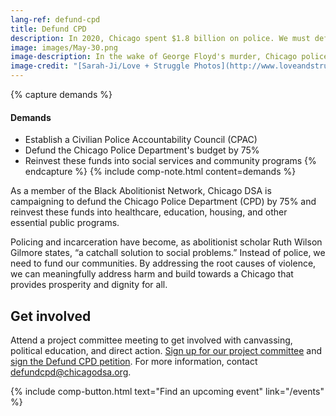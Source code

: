 ```yaml
---
lang-ref: defund-cpd
title: Defund CPD
description: In 2020, Chicago spent $1.8 billion on police. We must defund the police and fund our communities.
image: images/May-30.png
image-description: In the wake of George Floyd's murder, Chicago police brutalized, arrested, and illegally detained hundreds of civilians.
image-credit: "[Sarah-Ji/Love + Struggle Photos](http://www.loveandstrugglephotos.com/)"
---
```


{% capture demands %}
#### Demands

- Establish a Civilian Police Accountability Council (CPAC)
- Defund the Chicago Police Department's budget by 75%
- Reinvest these funds into social services and community programs
{% endcapture %}
{% include comp-note.html content=demands %}

As a member of the Black Abolitionist Network, Chicago DSA is campaigning to defund the Chicago Police Department (CPD) by 75% and reinvest these funds into healthcare, education, housing, and other essential public programs.

Policing and incarceration have become, as abolitionist scholar Ruth Wilson Gilmore states, “a catchall solution to social problems.” Instead of police, we need to fund our communities. By addressing the root causes of violence, we can meaningfully address harm and build towards a Chicago that provides prosperity and dignity for all.

## Get involved

Attend a project committee meeting to get involved with canvassing, political education, and direct action. [Sign up for our project committee](https://actionnetwork.org/forms/join-chicago-dsas-campaign-to-defund-cpd-fund-our-communities/) and [sign the Defund CPD petition](https://actionnetwork.org/forms/sign-on-to-demand-defunding-of-the-chicago-police-department). For more information, contact [defundcpd@chicagodsa.org](mailto:defundcpd@chicagodsa.org).

{% include comp-button.html text="Find an upcoming event" link="/events" %}
